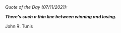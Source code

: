 *Quote of the Day (07/11/2021):*

_**There's such a thin line between winning and losing.**_

John R. Tunis